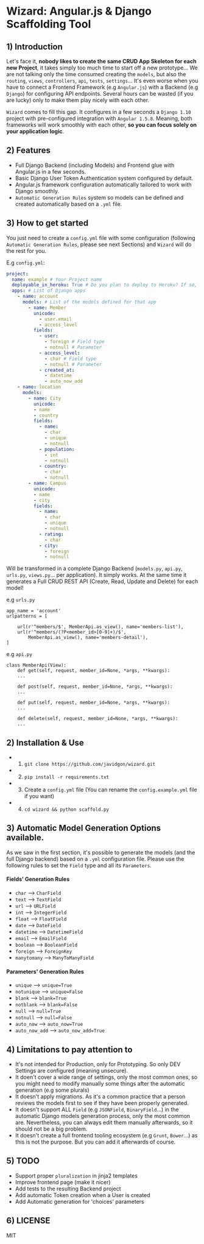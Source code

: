# Wizard: Angular.js &amp; Django Scaffolding Tool

## 1) Introduction
Let's face it, **nobody likes to create the same CRUD App Skeleton for each new Project**, it takes simply too much time to start off a new prototype... We are not talking only the time consumed creating the `models`, but also the `routing`, `views`, `controllers`, `api`, `tests`, `settings`... It's even worse when you have to connect a Frontend Framework (e.g `Angular.js`) with a Backend (e.g `Django`) for configuring API endpoints. Several hours can be wasted (if you are lucky) only to make them play nicely with each other.

`Wizard` comes to fill this gap. It configures in a few seconds a `Django 1.10` project with pre-configured integration with `Angular 1.5.8`. Meaning, both frameworks will work smoothly with each other, **so you can focus solely on your application logic**.

## 2) Features

* Full Django Backend (including Models) and Frontend glue with Angular.js in a few seconds.
* Basic Django User Token Authentication system configured by default.
* Angular.js framework configuration automatically tailored to work with Django smoothly. 
* `Automatic Generation Rules` system so models can be defined and created automatically based on a `.yml` file.

## 3) How to get started 
You just need to create a `config.yml` file with some configuration (following `Automatic Generation Rules`, please see next Sections) and `Wizard` will do the rest for you.

E.g `config.yml`:

```yml
project:
  name: example # Your Project name
  deployable_in_heroku: True # Do you plan to deploy to Heroku? If so, Wizard will add some settings to make it easier
  apps: # List of Django apps
    - name: account
      models: # List of the models defined for that app
        - name: Member
          unicode:
            - user.email
            - access_level
          fields:
            - user:
              - foreign # Field type
              - notnull # Parameter 
            - access_level:
              - char # Field type
              - notnull # Parameter
            - created_at:
              - datetime
              - auto_now_add
    - name: location
      models:
        - name: City
          unicode:
          - name
          - country
          fields:
            - name:
              - char
              - unique
              - notnull
            - population:
              - int
              - notnull
            - country:
              - char
              - notnull
        - name: Campus
          unicode:
          - name
          - city
          fields:
            - name:
              - char
              - unique
              - notnull
            - rating:
              - char
            - city:
              - foreign
              - notnull
```

Will be transformed in a complete Django Backend (`models.py`, `api.py`, `urls.py`, `views.py`... per application). It simply works.
At the same time it generates a Full CRUD REST API (Create, Read, Update and Delete) for each model!

e.g `urls.py`
```
app_name = 'account'
urlpatterns = [

    url(r'^members/$', MemberApi.as_view(), name='members-list'),
    url(r'^members/(?P<member_id>[0-9]+)/$',
        MemberApi.as_view(), name='members-detail'),
]
```

e.g `api.py`

```
class MemberApi(View):
    def get(self, request, member_id=None, *args, **kwargs):
	...

    def post(self, request, member_id=None, *args, **kwargs):
	...

    def put(self, request, member_id=None, *args, **kwargs):
	...

    def delete(self, request, member_id=None, *args, **kwargs):
	...
```
## 2) Installation & Use

* 1) `git clone https://github.com/javidgon/wizard.git`
* 2) `pip install -r requirements.txt`
* 3) Create a `config.yml` file (You can rename the `config.example.yml` file if you want)
* 4) `cd wizard && python scaffold.py`

## 3) Automatic Model Generation Options available.
As we saw in the first section, it's possible to generate the models (and the full Django backend) based on a `.yml` configuration file. Please use the following rules to set the `Field` type and all its `Parameters`.

#### Fields' Generation Rules

* `char` --> `CharField`
* `text` --> `TextField`
* `url` --> `URLField`
* `int` --> `IntegerField`
* `float` --> `FloatField`
* `date` --> `DateField`
* `datetime` --> `DatetimeField`
* `email` --> `EmailField`
* `boolean` --> `BooleanField`
* `foreign` --> `ForeignKey`
* `manytomany` --> `ManyToManyField`


#### Parameters' Generation Rules

* `unique` --> `unique=True`
* `notunique` --> `unique=False`
* `blank` --> `blank=True`
* `notblank` --> `blank=False`
* `null` --> `null=True`
* `notnull` --> `null=False`
* `auto_now` --> `auto_now=True`
* `auto_now_add` --> `auto_now_add=True`


## 4) Limitations to pay attention to

* It's not intended for Production, only for Prototyping. So only DEV Settings are configured (meaning unsecure).
* It doen't cover a wide range of settings, only the most common ones, so you might need to modify manually some things after the automatic generation (e.g some plurals)
* It doesn't apply migrations. As it's a common practice that a person reviews the models first to see if they have been properly generated.
* It doesn't support ALL `Field` (e.g `JSONField`, `BinaryField`...) in the automatic Django models generation process, only the most common are. Nevertheless, you can always edit them manually afterwards, so it should not be a big problem.
* It doesn't create a full frontend tooling ecosystem (e.g `Grunt`, `Bower`...) as this is not the purpose. But you can add it afterwards of course.

## 5) TODO

* Support proper `pluralization` in jinja2 templates
* Improve frontend page (make it nicer)
* Add tests to the resulting Backend project
* Add automatic Token creation when a User is created
* Add Automatic generation for 'choices' parameters

## 6) LICENSE

MIT
